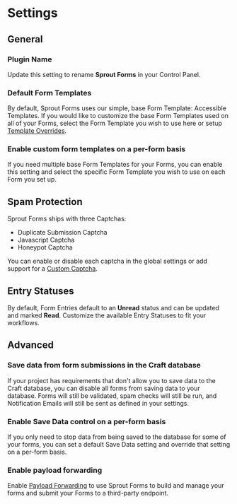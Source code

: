 # Settings

## General

### Plugin Name

Update this setting to rename **Sprout Forms** in your Control Panel.  

### Default Form Templates

By default, Sprout Forms uses our simple, base Form Template: Accessible Templates. If you would like to customize the base Form Templates used on all of your Forms, select the Form Template you wish to use here or setup [Template Overrides](./template-overrides.md). 

### Enable custom form templates on a per-form basis

If you need multiple base Form Templates for your Forms, you can enable this setting and select the specific Form Template you wish to use on each Form you set up.

## Spam Protection

Sprout Forms ships with three Captchas:

- Duplicate Submission Captcha
- Javascript Captcha
- Honeypot Captcha

You can enable or disable each captcha in the global settings or add support for a [Custom Captcha](./custom-captchas.md).

## Entry Statuses

By default, Form Entries default to an **Unread** status and can be updated and marked **Read**. Customize the available Entry Statuses to fit your workflows.

## Advanced

### Save data from form submissions in the Craft database

If your project has requirements that don't allow you to save data to the Craft database, you can disable all forms from saving data to your database. Forms will still be validated, spam checks will still be run, and Notification Emails will still be sent as defined in your settings.

### Enable Save Data control on a per-form basis

If you only need to stop data from being saved to the database for some of your forms, you can set a default Save Data setting and override that setting on a per-form basis.

### Enable payload forwarding

Enable [Payload Forwarding](./payload-forwarding.md) to use Sprout Forms to build and manage your forms and submit your Forms to a third-party endpoint.